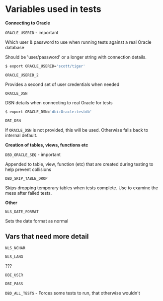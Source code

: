 # Variables used in tests

**Connecting to Oracle**

`ORACLE_USERID` - important

Which user & password to use when running tests against a real Oracle database

Should be 'user/password' or a longer string with connection details.

``` bash
$ export ORACLE_USERID='scott/tiger'
```

`ORACLE_USERID_2`

Provides a second set of user credentials when needed

`ORACLE_DSN`

DSN details when connecting to real Oracle for tests

``` bash
$ export ORACLE_DSN='dbi:Oracle:testdb'
```

`DBI_DSN`

If `ORACLE_DSN` is not provided, this will be used. Otherwise falls back to internal default.

**Creation of tables, views, functions etc**

`DBD_ORACLE_SEQ` - important

Appended to table, view, function (etc) that are created during testing to help
prevent collisions

`DBD_SKIP_TABLE_DROP`

Skips dropping temporary tables when tests complete. Use to examine the mess after failed tests.

**Other**

`NLS_DATE_FORMAT`

Sets the date format as normal

## Vars that need more detail

`NLS_NCHAR`

`NLS_LANG`

???

`DBI_USER`

`DBI_PASS`

`DBD_ALL_TESTS` - Forces some tests to run, that otherwise wouldn't
